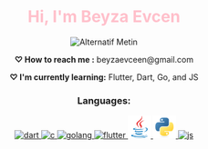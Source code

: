 
<div align="center">

  <h1 style="color:pink;">Hi, I'm Beyza Evcen</h1>

  <p>
    <img src="https://media.giphy.com/media/v1.Y2lkPTc5MGI3NjExbjlwczlob2E4MmxjdmVicXF3aXB1ZmRyc2pzaTdqOTUyZXd4dHo5eCZlcD12MV9pbnRlcm5hbF9naWZfYnlfaWQmY3Q9Zw/QDjpIL6oNCVZ4qzGs7/giphy.gif" width="150" height="150" alt="Alternatif Metin">
  </p>

  <p>
    <b>♡ How to reach me :</b> beyzaevceen@gmail.com
  </p>

  <p>
    <b>♡ I'm currently learning:</b> Flutter, Dart, Go, and JS
  </p>

  <h3>Languages:</h3>

  <p>
    <a href="https://dart.dev" target="_blank" rel="noreferrer">
      <img src="https://www.vectorlogo.zone/logos/dartlang/dartlang-icon.svg" alt="dart" width="40" height="40"/>
    </a>
    <a href="https://dart.dev" target="_blank" rel="noreferrer">
      <img src="https://upload.wikimedia.org/wikipedia/commons/1/19/C_Logo.png" alt="c" width="40" height="40"/>
    </a>
    <a href="https://golang.dev" target="_blank" rel="noreferrer">
      <img src="https://upload.wikimedia.org/wikipedia/commons/0/05/Go_Logo_Blue.svg" alt="golang" width="40" height="40"/>
    </a>
    <a href="https://flutter.dev" target="_blank" rel="noreferrer">
      <img src="https://www.vectorlogo.zone/logos/flutterio/flutterio-icon.svg" alt="flutter" width="40" height="40"/>
    </a>
    <a href="https://www.java.com" target="_blank" rel="noreferrer">
      <img src="https://raw.githubusercontent.com/devicons/devicon/master/icons/java/java-original.svg" alt="java" width="40" height="40"/>
    </a>
    <a href="https://www.python.org" target="_blank" rel="noreferrer">
      <img src="https://raw.githubusercontent.com/devicons/devicon/master/icons/python/python-original.svg" alt="python" width="40" height="40"/>
    </a>
     <a href="https://www.javascript.com/" target="_blank" rel="noreferrer">
      <img src="https://www.vectorlogo.zone/logos/javascript/javascript-icon.svg" alt="js" width="40" height="40"/>
    </a>
  </p>
</div>

